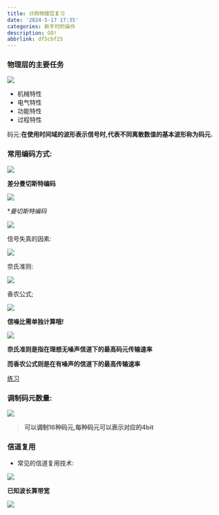 ```yaml
---
title: 计网物理层复习
date: '2024-5-17 17:35'
categories: 新手村的操作
description: GO!
abbrlink: df5cbf25
---
```


### 物理层的主要任务

![](https://s1.vika.cn/space/2024/05/17/ce71e1a9895d48d89fc3060e91402d76)

- 机械特性
- 电气特性
- 功能特性
- 过程特性

码元:**在使用时间域的波形表示信号时,代表不同离散数值的基本波形称为码元.**

### 常用编码方式:

![](https://s1.vika.cn/space/2024/05/18/99f43e05ab2b4977ab83b4cf8d3ba0a9)

**差分曼切斯特编码**

![](https://s1.vika.cn/space/2024/05/18/3529cf9fea414998968d422c9d3b6ec1)

**曼切斯特编码*

![](https://s1.vika.cn/space/2024/05/18/bc072dcb3ede4bcdb7179796637d5f0a)

信号失真的因素:

![](https://s1.vika.cn/space/2024/05/18/532be64f95d545aaac252c4b1cdfe03c)

奈氏准则:

![](https://s1.vika.cn/space/2024/05/18/b9c3d58cf7554bd5883161986597f655)

香农公式;

![](https://s1.vika.cn/space/2024/05/18/0a4511d617b147339ebdec7f465cbfc6)

**信噪比需单独计算哦!**

![](https://s1.vika.cn/space/2024/05/18/63e21d7b6c734de582c847552cc6350d)

**奈氏准则是指在理想无噪声信道下的最高码元传输速率**

**而香农公式则是在有噪声的信道下的最高传输速率**

[练习](https://www.bilibili.com/video/BV1NT411g7n6/?p=16&vd_source=3c7ba978da03769295ac818286171ab1)

### 调制码元数量:

![](https://s1.vika.cn/space/2024/05/18/3d42c7fcda4a450abb3725884929cdef)

> **可以调制16种码元,每种码元可以表示对应的4bit**

### 信道复用

- 常见的信道复用技术:

![](https://s1.vika.cn/space/2024/05/18/e5196ce8b07e46dcb7eb055879f3e7a7)

**已知波长算带宽**

![](https://s1.vika.cn/space/2024/05/18/253219aeeb4c4f88b504ad701ed7e02d)
